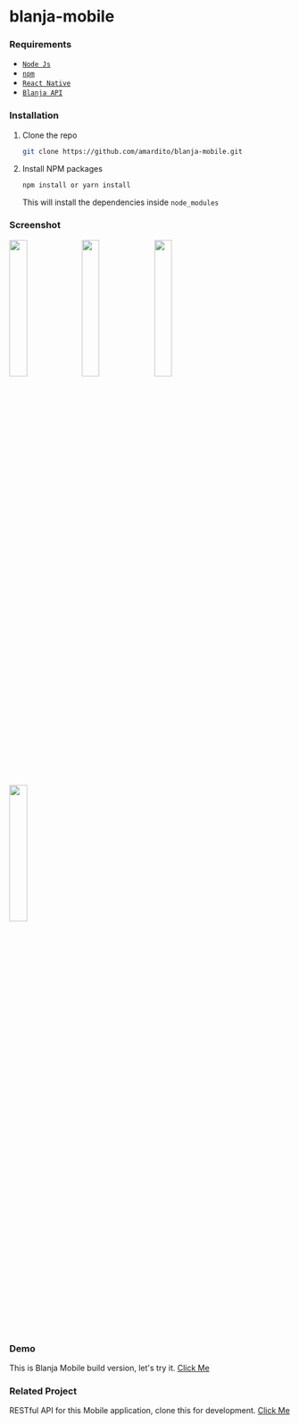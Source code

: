 # blanja-mobile

### Requirements

- [`Node Js`](https://nodejs.org/en/)
- [`npm`](https://www.npmjs.com/get-npm)
- [`React Native`](https://reactnative.dev/)
- [`Blanja API`](https://github.com/amardito/blanja-service.git)

### Installation

1. Clone the repo
   ```sh
   git clone https://github.com/amardito/blanja-mobile.git
   ```
2. Install NPM packages
   ```sh
   npm install or yarn install
   ```
   This will install the dependencies inside `node_modules`

### Screenshot

   <img width="25%" src="https://res.cloudinary.com/dl3spjhwz/image/upload/v1614159196/main_screen_dh4jtr.jpg">
   <img width="25%" src="https://res.cloudinary.com/dl3spjhwz/image/upload/v1614159196/shop_screen_jy4tqy.jpg">
   <img width="25%" src="https://res.cloudinary.com/dl3spjhwz/image/upload/v1614159196/detail_screen_aq4svx.jpg">
   <img width="25%" src="https://res.cloudinary.com/dl3spjhwz/image/upload/v1614159196/maybag_c7ixde.jpg">

### Demo

   This is Blanja Mobile build version, let's try it.
   [Click Me](http://bit.ly/2ZR6t5z)

### Related Project

   RESTful API for this Mobile application, clone this for development.
   [Click Me](http://github.com/amardito/blanja-service)
